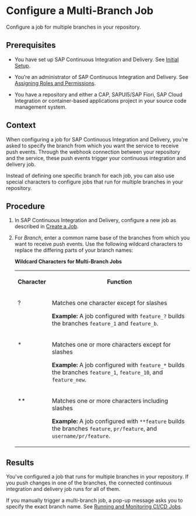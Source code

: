 <!-- loiod52d3caf559f46a4a977797e740d22c5 -->

# Configure a Multi-Branch Job

Configure a job for multiple branches in your repository.



<a name="loiod52d3caf559f46a4a977797e740d22c5__prereq_q2l_4z1_xlb"/>

## Prerequisites

-   You have set up SAP Continuous Integration and Delivery. See [Initial Setup](initial-setup-719acaf.md).

-   You’re an administrator of SAP Continuous Integration and Delivery. See [Assigning Roles and Permissions](assigning-roles-and-permissions-c679ebd.md).

-   You have a repository and either a CAP, SAPUI5/SAP Fiori, SAP Cloud Integration or container-based applications project in your source code management system.




## Context

When configuring a job for SAP Continuous Integration and Delivery, you're asked to specify the branch from which you want the service to receive push events. Through the webhook connection between your repository and the service, these push events trigger your continuous integration and delivery job.

Instead of defining one specific branch for each job, you can also use special characters to configure jobs that run for multiple branches in your repository.



## Procedure

1.  In SAP Continuous Integration and Delivery, configure a new job as described in [Create a Job](create-a-job-d748920.md).

2.  For *Branch*, enter a common name base of the branches from which you want to receive push events. Use the following wildcard characters to replace the differing parts of your branch names:

    **Wildcard Characters for Multi-Branch Jobs**


    <table>
    <tr>
    <th valign="top">

    Character
    
    </th>
    <th valign="top">

    Function
    
    </th>
    </tr>
    <tr>
    <td valign="top">
    
    ?
    
    </td>
    <td valign="top">
    
    Matches one character except for slashes

    **Example:** A job configured with `feature_?` builds the branches `feature_1` and `feature_b`.
    
    </td>
    </tr>
    <tr>
    <td valign="top">
    
    \*
    
    </td>
    <td valign="top">
    
    Matches one or more characters except for slashes

    **Example:** A job configured with `feature_*` builds the branches `feature_1`, `feature_10`, and `feature_new`.
    
    </td>
    </tr>
    <tr>
    <td valign="top">
    
    \*\*
    
    </td>
    <td valign="top">
    
    Matches one or more characters including slashes

    **Example:** A job configured with `**feature` builds the branches `feature`, `pr/feature`, and `username/pr/feature`.
    
    </td>
    </tr>
    </table>
    



<a name="loiod52d3caf559f46a4a977797e740d22c5__result_zbq_rdx_xmb"/>

## Results

You've configured a job that runs for multiple branches in your repository. If you push changes in one of the branches, the connected continuous integration and delivery job runs for all of them.

If you manually trigger a multi-branch job, a pop-up message asks you to specify the exact branch name. See [Running and Monitoring CI/CD Jobs](running-and-monitoring-ci-cd-jobs-db8521c.md).


